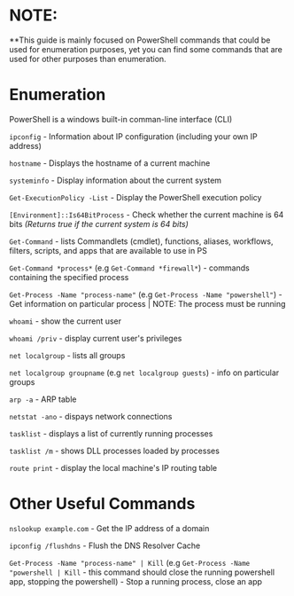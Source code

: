 # NOTE:
**This guide is mainly focused on PowerShell commands that could be used for enumeration purposes, yet you can find some commands that are used for other purposes than enumeration. 

# **Enumeration**
PowerShell is a windows built-in comman-line interface (CLI)

`ipconfig` - Information about IP configuration (including your own IP address)

`hostname` - Displays the hostname of a current machine

`systeminfo` - Display information about the current system

`Get-ExecutionPolicy -List` - Display the PowerShell execution policy

`[Environment]::Is64BitProcess` - Check whether the current machine is 64 bits *(Returns true if the current system is 64 bits)*

`Get-Command` - lists Commandlets (cmdlet), functions, aliases, workflows, filters, scripts, and apps that are available to use in PS

`Get-Command *process*` (e.g `Get-Command *firewall*`) - commands containing the specified process 

`Get-Process -Name "process-name"` (e.g `Get-Process -Name "powershell"`) - Get information on particular process | NOTE: The process must be running

`whoami` - show the current user

`whoami /priv` - display current user's privileges

`net localgroup` - lists all groups

`net localgroup groupname` (e.g `net localgroup guests`) - info on particular groups

`arp -a` - ARP table

`netstat -ano` - dispays network connections 

`tasklist` - displays a list of currently running processes

`tasklist /m` - shows DLL processes loaded by processes

`route print` - display the local machine's IP routing table 




# **Other Useful Commands**
`nslookup example.com` - Get the IP address of a domain

`ipconfig /flushdns` - Flush the DNS Resolver Cache

`Get-Process -Name "process-name" | Kill` (e.g `Get-Process -Name "powershell | Kill` - this command should close the running powershell app, stopping the powershell) - Stop a running process, close an app
